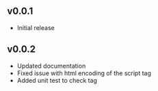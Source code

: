 ## v0.0.1

* Initial release

## v0.0.2

* Updated documentation
* Fixed issue with html encoding of the script tag
* Added unit test to check tag